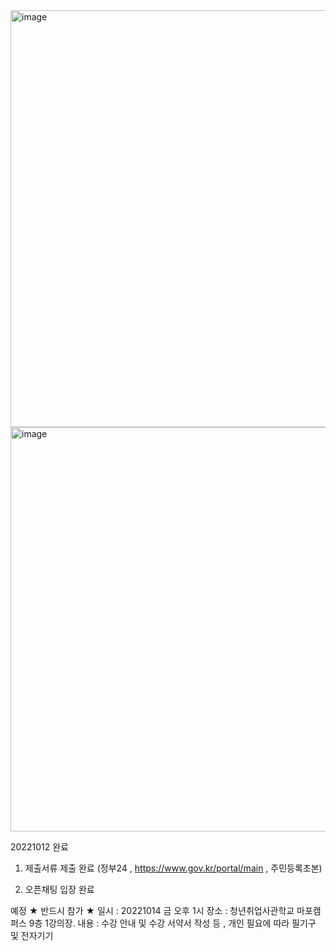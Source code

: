 
<img width="667" alt="image" src="https://user-images.githubusercontent.com/113709273/195362207-8bf954e6-a3e9-45f8-8531-072d715593fd.png">


<img width="647" alt="image" src="https://user-images.githubusercontent.com/113709273/195363346-e9cb1d2f-7dfb-45e9-a343-200ccee4cc16.png">


20221012 완료
1. 제출서류 제출 완료 (정부24 , https://www.gov.kr/portal/main , 주민등록초본)

3. 오픈채팅 입장 완료

예정  ★ 반드시 참가 ★
일시 : 20221014 금 오후 1시
장소 : 청년취업사관학교 마포캠퍼스 9층 1강의장.
내용 : 수강 안내 및 수강 서약서 작성 등 , 개인 필요에 따라 필기구 및 전자기기  
